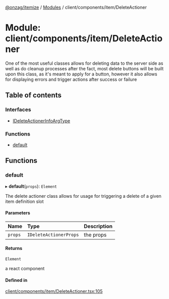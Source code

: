 [@onzag/itemize](../README.md) / [Modules](../modules.md) / client/components/item/DeleteActioner

# Module: client/components/item/DeleteActioner

One of the most useful classes allows for deleting data to the server side
as well as do cleanup processes after the fact, most delete buttons will be built
upon this class, as it's meant to apply for a button, however it also allows
for displaying errors and trigger actions after success or failure

## Table of contents

### Interfaces

- [IDeleteActionerInfoArgType](../interfaces/client_components_item_DeleteActioner.IDeleteActionerInfoArgType.md)

### Functions

- [default](client_components_item_DeleteActioner.md#default)

## Functions

### default

▸ **default**(`props`): `Element`

The delete actioner class allows for usage for triggering a delete of
a given item definition slot

#### Parameters

| Name | Type | Description |
| :------ | :------ | :------ |
| `props` | `IDeleteActionerProps` | the props |

#### Returns

`Element`

a react component

#### Defined in

[client/components/item/DeleteActioner.tsx:105](https://github.com/onzag/itemize/blob/f2db74a5/client/components/item/DeleteActioner.tsx#L105)

